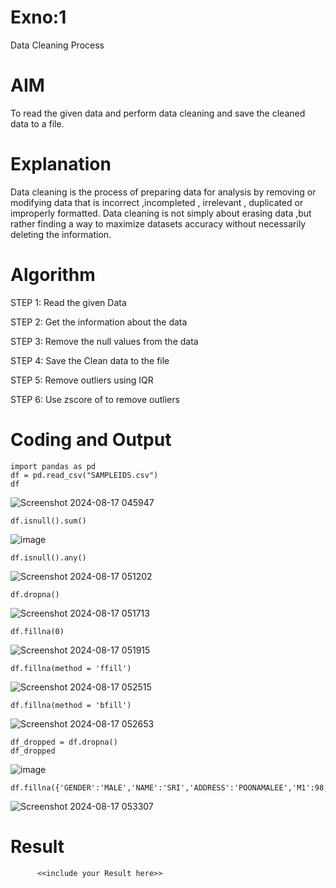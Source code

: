 # Exno:1
Data Cleaning Process

# AIM
To read the given data and perform data cleaning and save the cleaned data to a file.

# Explanation
Data cleaning is the process of preparing data for analysis by removing or modifying data that is incorrect ,incompleted , irrelevant , duplicated or improperly formatted. Data cleaning is not simply about erasing data ,but rather finding a way to maximize datasets accuracy without necessarily deleting the information.

# Algorithm
STEP 1: Read the given Data

STEP 2: Get the information about the data

STEP 3: Remove the null values from the data

STEP 4: Save the Clean data to the file

STEP 5: Remove outliers using IQR

STEP 6: Use zscore of to remove outliers

# Coding and Output
```
import pandas as pd
df = pd.read_csv("SAMPLEIDS.csv")
df
```
![Screenshot 2024-08-17 045947](https://github.com/user-attachments/assets/9b21a511-74e7-4391-8fec-7d484d5c8db2)

```
df.isnull().sum()
```
![image](https://github.com/user-attachments/assets/8684b84a-8dd1-4218-bed8-5286c8f0ffba)

```
df.isnull().any()
```
![Screenshot 2024-08-17 051202](https://github.com/user-attachments/assets/fe4d875b-11c6-40de-a772-a4505d35e056)

```
df.dropna()
```
![Screenshot 2024-08-17 051713](https://github.com/user-attachments/assets/4dd40918-2499-4e51-b7e8-93365c99b994)

```
df.fillna(0)
```
![Screenshot 2024-08-17 051915](https://github.com/user-attachments/assets/57581ab2-bd73-4ddb-afec-927f25e2267e)

```
df.fillna(method = 'ffill')
```
![Screenshot 2024-08-17 052515](https://github.com/user-attachments/assets/2a613548-327b-4001-b75e-a2ad60eb5e94)


```
df.fillna(method = 'bfill')
```
![Screenshot 2024-08-17 052653](https://github.com/user-attachments/assets/aaac5d62-cc49-44c1-878c-cd00e6eae96e)

```
df_dropped = df.dropna()
df_dropped
```
![image](https://github.com/user-attachments/assets/3d4e853c-95a2-456e-9358-afa1c76720fd)


```
df.fillna({'GENDER':'MALE','NAME':'SRI','ADDRESS':'POONAMALEE','M1':98,'M2':87,'M3':76,'M4':92,'TOTAL':305,'AVG':89.999999})
```
![Screenshot 2024-08-17 053307](https://github.com/user-attachments/assets/27c8b07d-51f0-47c2-a66b-b180b9537ba9)
















# Result
          <<include your Result here>>

